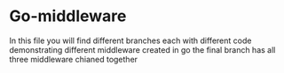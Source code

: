 # Go-middleware 
In this file you will find different branches each with different code demonstrating different middleware created in go
the final branch has all three middleware chianed together 
